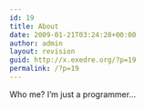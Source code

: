 ```yaml
---
id: 19
title: About
date: 2009-01-21T03:24:28+00:00
author: admin
layout: revision
guid: http://x.exedre.org/?p=19
permalink: /?p=19
---
```

Who me? I&#8217;m just a programmer&#8230;